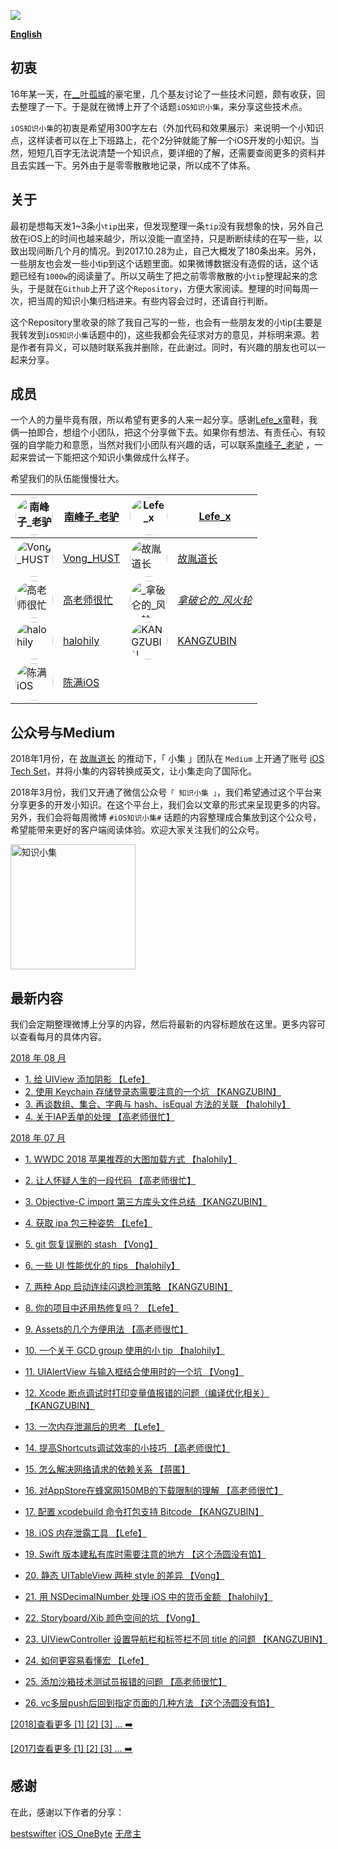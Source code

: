 

![](https://github.com/southpeak/iOS-tech-set/blob/master/images/Banner.png?raw=true)

**[English](https://github.com/southpeak/iOS-tech-set/blob/master/README_EN.md)**

## 初衷

16年某一天，在[__叶孤城](https://weibo.com/u/1438670852)的豪宅里，几个基友讨论了一些技术问题，颇有收获，回去整理了一下。于是就在微博上开了个话题`iOS知识小集`，来分享这些技术点。

`iOS知识小集`的初衷是希望用300字左右（外加代码和效果展示）来说明一个小知识点，这样读者可以在上下班路上，花个2分钟就能了解一个iOS开发的小知识。当然，短短几百字无法说清楚一个知识点，要详细的了解，还需要查阅更多的资料并且去实践一下。另外由于是零零散散地记录，所以成不了体系。

## 关于

最初是想每天发1~3条小`tip`出来，但发现整理一条`tip`没有我想象的快，另外自己放在iOS上的时间也越来越少，所以没能一直坚持，只是断断续续的在写一些，以致出现间断几个月的情况。到2017.10.28为止，自己大概发了180条出来。另外，一些朋友也会发一些小tip到这个话题里面。如果微博数据没有造假的话，这个话题已经有`1000w`的阅读量了。所以又萌生了把之前零零散散的小`tip`整理起来的念头，于是就在`Github`上开了这个`Repository`，方便大家阅读。整理的时间每周一次，把当周的知识小集归档进来。有些内容会过时，还请自行判断。

这个Repository里收录的除了我自己写的一些，也会有一些朋友发的小tip(主要是我转发到`iOS知识小集`话题中的)，这些我都会先征求对方的意见，并标明来源。若是作者有异义，可以随时联系我并删除，在此谢过。同时，有兴趣的朋友也可以一起来分享。

## 成员

一个人的力量毕竟有限，所以希望有更多的人来一起分享。感谢[Lefe_x](https://weibo.com/u/5953150140)童鞋，我俩一拍即合，想组个小团队，把这个分享做下去。如果你有想法、有责任心、有较强的自学能力和意愿，当然对我们小团队有兴趣的话，可以联系[南峰子_老驴](http://weibo.com/touristdiary) ，一起来尝试一下能把这个知识小集做成什么样子。

希望我们的队伍能慢慢壮大。

 <a href="https://weibo.com/touristdiary"><img style="border-radius: 30px" src="https://tva1.sinaimg.cn/crop.1.0.1366.1366.180/c5ff030ejw8f5bbc70i61j212011yq80.jpg" title="南峰子_老驴" width="60"/></a> | [南峰子_老驴](https://weibo.com/touristdiary) | <a href="https://weibo.com/u/5953150140"><img style="border-radius: 30px" src="https://tva4.sinaimg.cn/crop.8.0.1226.1226.180/006uSOiEjw8f9h4ihstq4j30yi0y2gnq.jpg" title="Lefe_x" width="60"/></a> | [Lefe_x](https://weibo.com/u/5953150140) 
------------- | ------------- | ------------- | -------------
<a href="https://weibo.com/VongLo"><img style="border-radius: 30px" src="https://tvax3.sinaimg.cn/crop.0.0.667.667.180/ba81ca29ly8fhu4meonedj20ij0ijgmh.jpg" title="Vong_HUST" width="60"/></a> | [Vong_HUST](https://weibo.com/VongLo) | <a href="https://weibo.com/soapyigu"><img style="border-radius: 30px" src="https://tva4.sinaimg.cn/crop.14.0.721.721.180/6cf34ee4jw8f8rdmtzzgmj20ku0k10t5.jpg" title="故胤道长" width="60"/></a> | [故胤道长](https://weibo.com/soapyigu)
<a href="https://weibo.com/517082456"><img style="border-radius: 30px" src="https://tva4.sinaimg.cn/crop.0.0.1242.1242.180/5fe18d75jw8evft9qcjh5j20yi0yigo5.jpg" title="高老师很忙" width="60"/></a> | [高老师很忙](https://weibo.com/517082456) | <a href="https://weibo.com/u/2293476232"><img style="border-radius: 30px" src="https://tvax1.sinaimg.cn/crop.6.0.737.737.180/88b3ab88ly8fnassmyvedj20ku0khgma.jpg" title="_拿破仑的_风火轮_" width="60"/></a> | [_拿破仑的_风火轮_](https://weibo.com/u/2293476232) 
<a href="http://weibo.com/halohily"><img style="border-radius: 30px" src="http://ww4.sinaimg.cn/mw690/d9ec7ffcjw8f8a753z961j20e80dp0t3.jpg" title="halohily" width="60"/></a> | [halohily](http://weibo.com/halohily) | <a href="https://weibo.com/kangzubin"><img style="border-radius: 30px" src="https://tva3.sinaimg.cn/crop.0.0.440.440.180/621b53aejw8ekybg28hxzj20c80c83z0.jpg" title="KANGZUBIN" width="60"/></a> | [KANGZUBIN](https://weibo.com/kangzubin) 
<a href="https://weibo.com/cimer"><img style="border-radius: 30px" src="https://tvax3.sinaimg.cn/crop.0.0.240.240.180/63fbed7aly8fgwp4qd9e4j206o06omx4.jpg" title="陈满iOS" width="60"/></a> | [陈满iOS](https://weibo.com/cimer) 

## 公众号与Medium

2018年1月份，在 [故胤道长](https://weibo.com/soapyigu) 的推动下，「 小集 」团队在 `Medium` 上开通了账号 [iOS Tech Set](https://medium.com/@iostechset)，并将小集的内容转换成英文，让小集走向了国际化。

2018年3月份，我们又开通了微信公众号`「 知识小集 」`，我们希望通过这个平台来分享更多的开发小知识。在这个平台上，我们会以文章的形式来呈现更多的内容。另外，我们会将每周微博 `#iOS知识小集#` 话题的内容整理成合集放到这个公众号，希望能带来更好的客户端阅读体验。欢迎大家关注我们的公众号。

<img src="https://raw.githubusercontent.com/iOS-Tips/iOS-tech-set/master/images/qrcode.jpg" title="知识小集" width="200"/>

## 最新内容
我们会定期整理微博上分享的内容，然后将最新的内容标题放在这里。更多内容可以查看每月的具体内容。

[2018 年 08 月](https://github.com/southpeak/iOS-tech-set/blob/master/2018/08.md)

* [1. 给 UIView 添加阴影 【Lefe】](https://github.com/southpeak/iOS-tech-set/blob/master/2018/08.md#%E7%BB%99-uiview-%E6%B7%BB%E5%8A%A0%E9%98%B4%E5%BD%B1)
* [2. 使用 Keychain 存储登录态需要注意的一个坑 【KANGZUBIN】](https://github.com/southpeak/iOS-tech-set/blob/master/2018/08.md#%E4%BD%BF%E7%94%A8-keychain-%E5%AD%98%E5%82%A8%E7%99%BB%E5%BD%95%E6%80%81%E9%9C%80%E8%A6%81%E6%B3%A8%E6%84%8F%E7%9A%84%E4%B8%80%E4%B8%AA%E5%9D%91)
* [3. 再谈数组、集合、字典与 hash、isEqual 方法的关联 【halohily】](https://github.com/southpeak/iOS-tech-set/blob/master/2018/08.md#%E5%86%8D%E8%B0%88%E6%95%B0%E7%BB%84%E3%80%81%E9%9B%86%E5%90%88%E3%80%81%E5%AD%97%E5%85%B8%E4%B8%8E-hash%E3%80%81isequal-%E6%96%B9%E6%B3%95%E7%9A%84%E5%85%B3%E8%81%94)
* [4. 关于IAP丢单的处理 【高老师很忙】](https://github.com/southpeak/iOS-tech-set/blob/master/2018/08.md#%E5%85%B3%E4%BA%8Eiap%E4%B8%A2%E5%8D%95%E7%9A%84%E5%A4%84%E7%90%86)

[2018 年 07 月](https://github.com/southpeak/iOS-tech-set/blob/master/2018/07.md)

* [1. WWDC 2018 苹果推荐的大图加载方式 【halohily】](https://github.com/southpeak/iOS-tech-set/blob/master/2018/07.md#wwdc-2018-%E8%8B%B9%E6%9E%9C%E6%8E%A8%E8%8D%90%E7%9A%84%E5%A4%A7%E5%9B%BE%E5%8A%A0%E8%BD%BD%E6%96%B9%E5%BC%8F)
* [2. 让人怀疑人生的一段代码 【高老师很忙】](https://github.com/southpeak/iOS-tech-set/blob/master/2018/07.md#%E8%AE%A9%E4%BA%BA%E6%80%80%E7%96%91%E4%BA%BA%E7%94%9F%E7%9A%84%E4%B8%80%E6%AE%B5%E4%BB%A3%E7%A0%81)
* [3. Objective-C import 第三方库头文件总结 【KANGZUBIN】](https://github.com/southpeak/iOS-tech-set/blob/master/2018/07.md#objective-c-import-%E7%AC%AC%E4%B8%89%E6%96%B9%E5%BA%93%E5%A4%B4%E6%96%87%E4%BB%B6%E6%80%BB%E7%BB%93)
* [4. 获取 ipa 包三种姿势 【Lefe】](https://github.com/southpeak/iOS-tech-set/blob/master/2018/07.md#%E8%8E%B7%E5%8F%96-ipa-%E5%8C%85%E4%B8%89%E7%A7%8D%E5%A7%BF%E5%8A%BF)
* [5. git 恢复误删的 stash 【Vong】](https://github.com/southpeak/iOS-tech-set/blob/master/2018/07.md#git-%E6%81%A2%E5%A4%8D%E8%AF%AF%E5%88%A0%E7%9A%84-stash)

* [6. 一些 UI 性能优化的 tips 【halohily】](https://github.com/southpeak/iOS-tech-set/blob/master/2018/07.md#%E4%B8%80%E4%BA%9B-ui-%E6%80%A7%E8%83%BD%E4%BC%98%E5%8C%96%E7%9A%84-tips)
* [7. 两种 App 启动连续闪退检测策略 【KANGZUBIN】](https://github.com/southpeak/iOS-tech-set/blob/master/2018/07.md#%E4%B8%A4%E7%A7%8D-app-%E5%90%AF%E5%8A%A8%E8%BF%9E%E7%BB%AD%E9%97%AA%E9%80%80%E6%A3%80%E6%B5%8B%E7%AD%96%E7%95%A5)
* [8. 你的项目中还用热修复吗？ 【Lefe】](https://github.com/southpeak/iOS-tech-set/blob/master/2018/07.md#%E4%BD%A0%E7%9A%84%E9%A1%B9%E7%9B%AE%E4%B8%AD%E8%BF%98%E7%94%A8%E7%83%AD%E4%BF%AE%E5%A4%8D%E5%90%97%EF%BC%9F)
* [9. Assets的几个方便用法 【高老师很忙】](https://github.com/southpeak/iOS-tech-set/blob/master/2018/07.md#assets%E7%9A%84%E5%87%A0%E4%B8%AA%E6%96%B9%E4%BE%BF%E7%94%A8%E6%B3%95)
* [10. 一个关于 GCD group 使用的小 tip 【halohily】](https://github.com/southpeak/iOS-tech-set/blob/master/2018/07.md#%E4%B8%80%E4%B8%AA%E5%85%B3%E4%BA%8E-gcd-group-%E4%BD%BF%E7%94%A8%E7%9A%84%E5%B0%8F-tip)
* [11. UIAlertView 与输入框结合使用时的一个坑 【Vong】](https://github.com/southpeak/iOS-tech-set/blob/master/2018/07.md#uialertview-%E4%B8%8E%E8%BE%93%E5%85%A5%E6%A1%86%E7%BB%93%E5%90%88%E4%BD%BF%E7%94%A8%E6%97%B6%E7%9A%84%E4%B8%80%E4%B8%AA%E5%9D%91)
* [12. Xcode 断点调试时打印变量值报错的问题（编译优化相关） 【KANGZUBIN】](https://github.com/southpeak/iOS-tech-set/blob/master/2018/07.md#xcode-%E6%96%AD%E7%82%B9%E8%B0%83%E8%AF%95%E6%97%B6%E6%89%93%E5%8D%B0%E5%8F%98%E9%87%8F%E5%80%BC%E6%8A%A5%E9%94%99%E7%9A%84%E9%97%AE%E9%A2%98%EF%BC%88%E7%BC%96%E8%AF%91%E4%BC%98%E5%8C%96%E7%9B%B8%E5%85%B3%EF%BC%89)
* [13. 一次内存泄漏后的思考 【Lefe】](https://github.com/southpeak/iOS-tech-set/blob/master/2018/07.md#%E4%B8%80%E6%AC%A1%E5%86%85%E5%AD%98%E6%B3%84%E6%BC%8F%E5%90%8E%E7%9A%84%E6%80%9D%E8%80%83)
* [14. 提高Shortcuts调试效率的小技巧 【高老师很忙】](https://github.com/southpeak/iOS-tech-set/blob/master/2018/07.md#%E6%8F%90%E9%AB%98shortcuts%E8%B0%83%E8%AF%95%E6%95%88%E7%8E%87%E7%9A%84%E5%B0%8F%E6%8A%80%E5%B7%A7)
* [15. 怎么解决网络请求的依赖关系 【蒋匿】](https://github.com/southpeak/iOS-tech-set/blob/master/2018/07.md#%E6%80%8E%E4%B9%88%E8%A7%A3%E5%86%B3%E7%BD%91%E7%BB%9C%E8%AF%B7%E6%B1%82%E7%9A%84%E4%BE%9D%E8%B5%96%E5%85%B3%E7%B3%BB)
* [16. 对AppStore在蜂窝网150MB的下载限制的理解 【高老师很忙】](https://github.com/southpeak/iOS-tech-set/blob/master/2018/07.md#%E5%AF%B9appstore%E5%9C%A8%E8%9C%82%E7%AA%9D%E7%BD%91150mb%E7%9A%84%E4%B8%8B%E8%BD%BD%E9%99%90%E5%88%B6%E7%9A%84%E7%90%86%E8%A7%A3)
* [17. 配置 xcodebuild 命令打包支持 Bitcode 【KANGZUBIN】](https://github.com/southpeak/iOS-tech-set/blob/master/2018/07.md#%E9%85%8D%E7%BD%AE-xcodebuild-%E5%91%BD%E4%BB%A4%E6%89%93%E5%8C%85%E6%94%AF%E6%8C%81-bitcode)
* [18. iOS 内存泄露工具 【Lefe】](https://github.com/southpeak/iOS-tech-set/blob/master/2018/07.md#ios-%E5%86%85%E5%AD%98%E6%B3%84%E9%9C%B2%E5%B7%A5%E5%85%B7)
* [19. Swift 版本建私有库时需要注意的地方 【这个汤圆没有馅】](https://github.com/southpeak/iOS-tech-set/blob/master/2018/07.md#swift-%E7%89%88%E6%9C%AC%E5%BB%BA%E7%A7%81%E6%9C%89%E5%BA%93%E6%97%B6%E9%9C%80%E8%A6%81%E6%B3%A8%E6%84%8F%E7%9A%84%E5%9C%B0%E6%96%B9)
* [20. 静态 UITableView 两种 style 的差异 【Vong】](https://github.com/southpeak/iOS-tech-set/blob/master/2018/07.md#%E9%9D%99%E6%80%81-uitableview-%E4%B8%A4%E7%A7%8D-style-%E7%9A%84%E5%B7%AE%E5%BC%82)
* [21. 用 NSDecimalNumber 处理 iOS 中的货币金额 【halohily】](https://github.com/southpeak/iOS-tech-set/blob/master/2018/07.md#%E7%94%A8-nsdecimalnumber-%E5%A4%84%E7%90%86-ios-%E4%B8%AD%E7%9A%84%E8%B4%A7%E5%B8%81%E9%87%91%E9%A2%9D)
* [22. Storyboard/Xib 颜色空间的坑 【Vong】](https://github.com/southpeak/iOS-tech-set/blob/master/2018/07.md#storyboard/xib-%E9%A2%9C%E8%89%B2%E7%A9%BA%E9%97%B4%E7%9A%84%E5%9D%91)
* [23. UIViewController 设置导航栏和标签栏不同 title 的问题 【KANGZUBIN】](https://github.com/southpeak/iOS-tech-set/blob/master/2018/07.md#uiviewcontroller-%E8%AE%BE%E7%BD%AE%E5%AF%BC%E8%88%AA%E6%A0%8F%E5%92%8C%E6%A0%87%E7%AD%BE%E6%A0%8F%E4%B8%8D%E5%90%8C-title-%E7%9A%84%E9%97%AE%E9%A2%98)
* [24. 如何更容易看懂宏 【Lefe】](https://github.com/southpeak/iOS-tech-set/blob/master/2018/07.md#%E5%A6%82%E4%BD%95%E6%9B%B4%E5%AE%B9%E6%98%93%E7%9C%8B%E6%87%82%E5%AE%8F)
* [25. 添加沙箱技术测试员报错的问题 【高老师很忙】](https://github.com/southpeak/iOS-tech-set/blob/master/2018/07.md#%E6%B7%BB%E5%8A%A0%E6%B2%99%E7%AE%B1%E6%8A%80%E6%9C%AF%E6%B5%8B%E8%AF%95%E5%91%98%E6%8A%A5%E9%94%99%E7%9A%84%E9%97%AE%E9%A2%98)
* [26. vc多层push后回到指定页面的几种方法 【这个汤圆没有馅】](https://github.com/southpeak/iOS-tech-set/blob/master/2018/07.md#vc%E5%A4%9A%E5%B1%82push%E5%90%8E%E5%9B%9E%E5%88%B0%E6%8C%87%E5%AE%9A%E9%A1%B5%E9%9D%A2%E7%9A%84%E5%87%A0%E7%A7%8D%E6%96%B9%E6%B3%95)

[[2018]查看更多 [1] [2] [3] ... ➡️](https://github.com/southpeak/iOS-tech-set/blob/master/2018/目录.md)

[[2017]查看更多 [1] [2] [3] ... ➡️](https://github.com/southpeak/iOS-tech-set/blob/master/2017/目录.md)

## 感谢

在此，感谢以下作者的分享：

[bestswifter](https://weibo.com/bestswifter)
[iOS_OneByte](https://weibo.com/u/5549095051)
[无彦主](https://weibo.com/u/2629799120)

